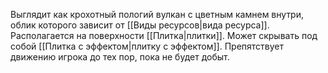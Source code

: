 Выглядит как крохотный пологий вулкан с цветным камнем внутри, облик которого зависит от [[Виды ресурсов|вида ресурса]]. Располагается на поверхности [[Плитка|плитки]]. Может скрывать под собой [[Плитка с эффектом|плитку с эффектом]]. Препятствует движению игрока до тех пор, пока не будет добыт.